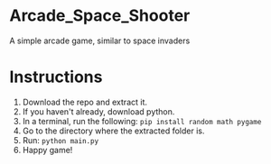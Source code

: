 # Arcade_Space_Shooter
A simple arcade game, similar to space invaders

# Instructions
1) Download the repo and extract it.
2) If you haven't already, download python.
3) In a terminal, run the following: ``` pip install random math pygame ```
4) Go to the directory where the extracted folder is.
5) Run: ``` python main.py ```
6) Happy game!
